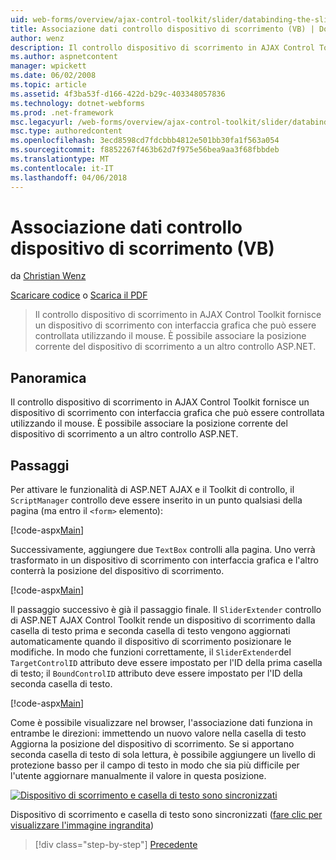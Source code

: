 ```yaml
---
uid: web-forms/overview/ajax-control-toolkit/slider/databinding-the-slider-control-vb
title: Associazione dati controllo dispositivo di scorrimento (VB) | Documenti Microsoft
author: wenz
description: Il controllo dispositivo di scorrimento in AJAX Control Toolkit fornisce un dispositivo di scorrimento con interfaccia grafica che può essere controllata utilizzando il mouse. È possibile associare la posizione corrente...
ms.author: aspnetcontent
manager: wpickett
ms.date: 06/02/2008
ms.topic: article
ms.assetid: 4f3ba53f-d166-422d-b29c-403348057836
ms.technology: dotnet-webforms
ms.prod: .net-framework
msc.legacyurl: /web-forms/overview/ajax-control-toolkit/slider/databinding-the-slider-control-vb
msc.type: authoredcontent
ms.openlocfilehash: 3ecd8598cd7fdcbbb4812e501bb30fa1f563a054
ms.sourcegitcommit: f8852267f463b62d7f975e56bea9aa3f68fbbdeb
ms.translationtype: MT
ms.contentlocale: it-IT
ms.lasthandoff: 04/06/2018
---
```

<a name="databinding-the-slider-control-vb"></a>Associazione dati controllo dispositivo di scorrimento (VB)
====================
da [Christian Wenz](https://github.com/wenz)

[Scaricare codice](http://download.microsoft.com/download/9/3/f/93f8daea-bebd-4821-833b-95205389c7d0/Slider0.vb.zip) o [Scarica il PDF](http://download.microsoft.com/download/2/d/c/2dc10e34-6983-41d4-9c08-f78f5387d32b/slider0VB.pdf)

> Il controllo dispositivo di scorrimento in AJAX Control Toolkit fornisce un dispositivo di scorrimento con interfaccia grafica che può essere controllata utilizzando il mouse. È possibile associare la posizione corrente del dispositivo di scorrimento a un altro controllo ASP.NET.


## <a name="overview"></a>Panoramica

Il controllo dispositivo di scorrimento in AJAX Control Toolkit fornisce un dispositivo di scorrimento con interfaccia grafica che può essere controllata utilizzando il mouse. È possibile associare la posizione corrente del dispositivo di scorrimento a un altro controllo ASP.NET.

## <a name="steps"></a>Passaggi

Per attivare le funzionalità di ASP.NET AJAX e il Toolkit di controllo, il `ScriptManager` controllo deve essere inserito in un punto qualsiasi della pagina (ma entro il `<form>` elemento):

[!code-aspx[Main](databinding-the-slider-control-vb/samples/sample1.aspx)]

Successivamente, aggiungere due `TextBox` controlli alla pagina. Uno verrà trasformato in un dispositivo di scorrimento con interfaccia grafica e l'altro conterrà la posizione del dispositivo di scorrimento.

[!code-aspx[Main](databinding-the-slider-control-vb/samples/sample2.aspx)]

Il passaggio successivo è già il passaggio finale. Il `SliderExtender` controllo di ASP.NET AJAX Control Toolkit rende un dispositivo di scorrimento dalla casella di testo prima e seconda casella di testo vengono aggiornati automaticamente quando il dispositivo di scorrimento posizionare le modifiche. In modo che funzioni correttamente, il `SliderExtender`del `TargetControlID` attributo deve essere impostato per l'ID della prima casella di testo; il `BoundControlID` attributo deve essere impostato per l'ID della seconda casella di testo.

[!code-aspx[Main](databinding-the-slider-control-vb/samples/sample3.aspx)]

Come è possibile visualizzare nel browser, l'associazione dati funziona in entrambe le direzioni: immettendo un nuovo valore nella casella di testo Aggiorna la posizione del dispositivo di scorrimento. Se si apportano seconda casella di testo di sola lettura, è possibile aggiungere un livello di protezione basso per il campo di testo in modo che sia più difficile per l'utente aggiornare manualmente il valore in questa posizione.


[![Dispositivo di scorrimento e casella di testo sono sincronizzati](databinding-the-slider-control-vb/_static/image2.png)](databinding-the-slider-control-vb/_static/image1.png)

Dispositivo di scorrimento e casella di testo sono sincronizzati ([fare clic per visualizzare l'immagine ingrandita](databinding-the-slider-control-vb/_static/image3.png))

> [!div class="step-by-step"]
> [Precedente](using-the-slider-control-with-auto-postback-vb.md)
